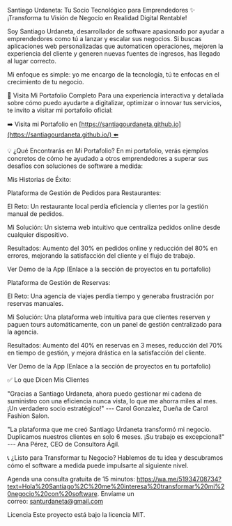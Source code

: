 Santiago Urdaneta: Tu Socio Tecnológico para Emprendedores ✨ ¡Transforma tu Visión de Negocio en Realidad Digital Rentable!

Soy Santiago Urdaneta, desarrollador de software apasionado por ayudar a emprendedores como tú a lanzar y escalar sus negocios. Si buscas aplicaciones web personalizadas que automaticen operaciones, mejoren la experiencia del cliente y generen nuevas fuentes de ingresos, has llegado al lugar correcto.

Mi enfoque es simple: yo me encargo de la tecnología, tú te enfocas en el crecimiento de tu negocio.

🚀 Visita Mi Portafolio Completo Para una experiencia interactiva y detallada sobre cómo puedo ayudarte a digitalizar, optimizar o innovar tus servicios, te invito a visitar mi portafolio oficial:

➡️ Visita mi Portafolio en [https://santiagourdaneta.github.io](https://santiagourdaneta.github.io/) ⬅️

💡 ¿Qué Encontrarás en Mi Portafolio? En mi portafolio, verás ejemplos concretos de cómo he ayudado a otros emprendedores a superar sus desafíos con soluciones de software a medida:

Mis Historias de Éxito:

Plataforma de Gestión de Pedidos para Restaurantes:

El Reto: Un restaurante local perdía eficiencia y clientes por la gestión manual de pedidos.

Mi Solución: Un sistema web intuitivo que centraliza pedidos online desde cualquier dispositivo.

Resultados: Aumento del 30% en pedidos online y reducción del 80% en errores, mejorando la satisfacción del cliente y el flujo de trabajo.

Ver Demo de la App (Enlace a la sección de proyectos en tu portafolio)

Plataforma de Gestión de Reservas:

El Reto: Una agencia de viajes perdía tiempo y generaba frustración por reservas manuales.

Mi Solución: Una plataforma web intuitiva para que clientes reserven y paguen tours automáticamente, con un panel de gestión centralizado para la agencia.

Resultados: Aumento del 40% en reservas en 3 meses, reducción del 70% en tiempo de gestión, y mejora drástica en la satisfacción del cliente.

Ver Demo de la App (Enlace a la sección de proyectos en tu portafolio)

✅ Lo que Dicen Mis Clientes

"Gracias a Santiago Urdaneta, ahora puedo gestionar mi cadena de suministro con una eficiencia nunca vista, lo que me ahorra miles al mes. ¡Un verdadero socio estratégico!" --- Carol Gonzalez, Dueña de Carol Fashion Salon.

"La plataforma que me creó Santiago Urdaneta transformó mi negocio. Duplicamos nuestros clientes en solo 6 meses. ¡Su trabajo es excepcional!" --- Ana Pérez, CEO de Consultora Ágil.

📞 ¿Listo para Transformar tu Negocio? Hablemos de tu idea y descubramos cómo el software a medida puede impulsarte al siguiente nivel.

Agenda una consulta gratuita de 15 minutos: <https://wa.me/51934708734?text=Hola%20Santiago%2C%20me%20interesa%20transformar%20mi%20negocio%20con%20software>. Envíame un correo: <santurdaneta@gmail.com>

Licencia Este proyecto está bajo la licencia MIT.
